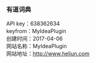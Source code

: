### 有道词典
API key：638362634  
keyfrom：MyIdeaPlugin  
创建时间：2017-04-06  
网站名称：MyIdeaPlugin  
网站地址：http://www.heliun.com  
